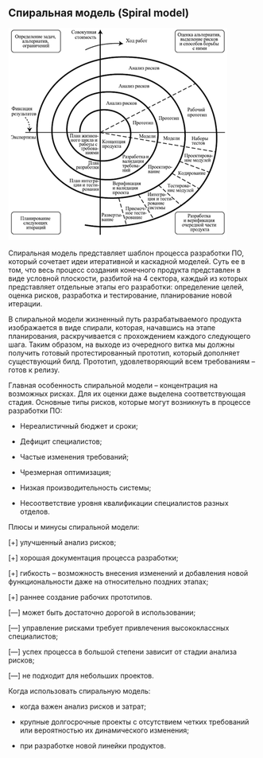 ## Спиральная модель (Spiral model)

![](../img/img_7.png)

Спиральная модель представляет шаблон процесса разработки ПО, который сочетает идеи итеративной и каскадной моделей.
Суть ее в том, что весь процесс создания конечного продукта представлен в виде условной плоскости, разбитой на 4
сектора, каждый из которых представляет отдельные этапы его разработки: определение целей, оценка рисков, разработка и
тестирование, планирование новой итерации.

В спиральной модели жизненный путь разрабатываемого продукта изображается в виде спирали, которая, начавшись на этапе
планирования, раскручивается с прохождением каждого следующего шага. Таким образом, на выходе из очередного витка мы
должны получить готовый протестированный прототип, который дополняет существующий билд. Прототип, удовлетворяющий всем
требованиям – готов к релизу.

Главная особенность спиральной модели – концентрация на возможных рисках. Для их оценки даже выделена соответствующая
стадия. Основные типы рисков, которые могут возникнуть в процессе разработки ПО:

- Нереалистичный бюджет и сроки;

- Дефицит специалистов;

- Частые изменения требований;

- Чрезмерная оптимизация;

- Низкая производительность системы;

- Несоответствие уровня квалификации специалистов разных отделов.

Плюсы и минусы спиральной модели:

[+] улучшенный анализ рисков;

[+] хорошая документация процесса разработки;

[+] гибкость – возможность внесения изменений и добавления новой функциональности даже на относительно поздних этапах;

[+] раннее создание рабочих прототипов.

[—] может быть достаточно дорогой в использовании;

[—] управление рисками требует привлечения высококлассных специалистов;

[—] успех процесса в большой степени зависит от стадии анализа рисков;

[—] не подходит для небольших проектов.

Когда использовать спиральную модель:

- когда важен анализ рисков и затрат;

- крупные долгосрочные проекты с отсутствием четких требований или вероятностью их динамического изменения;

- при разработке новой линейки продуктов.